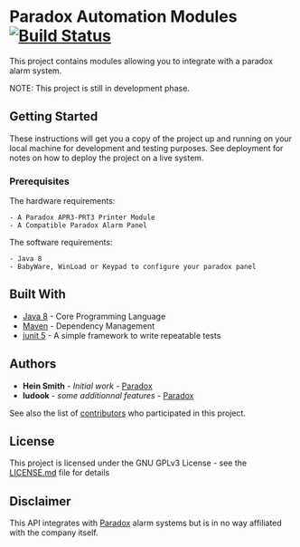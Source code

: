 # Paradox Automation Modules [![Build Status](https://travis-ci.org/somejavadev/paradox.svg?branch=master)](https://travis-ci.org/somejavadev/paradox)

This project contains modules allowing you to integrate with a paradox alarm system.

NOTE: This project is still in development phase.

## Getting Started

These instructions will get you a copy of the project up and running on your local machine for development and testing purposes. See deployment for notes on how to deploy the project on a live system.

### Prerequisites

The hardware requirements:

```
- A Paradox APR3-PRT3 Printer Module
- A Compatible Paradox Alarm Panel
```

The software requirements:

```
- Java 8
- BabyWare, WinLoad or Keypad to configure your paradox panel
```

## Built With

* [Java 8](http://www.oracle.com/technetwork/java/javase/overview/java8-2100321.html) - Core Programming Language
* [Maven](https://maven.apache.org/) - Dependency Management
* [junit 5](http://junit.org/junit5/) - A simple framework to write repeatable tests

## Authors

* **Hein Smith** - *Initial work* - [Paradox](https://github.com/somejavadev/paradox)
* **ludook** - *some additionnal features* - [Paradox](https://github.com/ludook/paradox)

See also the list of [contributors](https://github.com/somejavadev/paradox/graphs/contributors) who participated in this project.

## License

This project is licensed under the GNU GPLv3 License - see the [LICENSE.md](LICENSE.md) file for details

## Disclaimer

This API integrates with [Paradox](http://www.paradox.com/) alarm systems but is in no way affiliated with the company itself.
